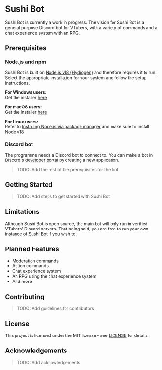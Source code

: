 # Sushi Bot
Sushi Bot is currently a work in progress.
The vision for Sushi Bot is a general purpose Discord bot for VTubers,
with a variety of commands and a chat experience system with an RPG.

## Prerequisites

### Node.js and npm
Sushi Bot is built on [Node.js v18 (Hydrogen)](https://nodejs.org/dist/v18.16.1/)
and therefore requires it to run. Select the appropriate installation
for your system and follow the setup instructions.

**For Windows users:** \
Get the installer [here](https://nodejs.org/dist/v18.16.1/node-v18.16.1-x64.msi)

**For macOS users:** \
Get the installer [here](https://nodejs.org/dist/v18.16.1/node-v18.16.1.pkg)

**For Linux users:** \
Refer to [Installing Node.js via package manager](https://nodejs.org/en/download/package-manager)
and make sure to install Node v18

### Discord bot
The programme needs a Discord bot to connect to. You can make
a bot in Discord's [developer portal](https://discord.com/developers/applications)
by creating a new application.

> TODO: Add the rest of the prerequisites for the bot

## Getting Started

> TODO: Add steps to get started with Sushi Bot

## Limitations
Although Sushi Bot is open source, the main bot will only run in
verified VTubers' Discord servers. That being said, you are free to
run your own instance of Sushi Bot if you wish to.

## Planned Features
- Moderation commands
- Action commands
- Chat experience system
- An RPG using the chat experience system
- And more

## Contributing

> TODO: Add guidelines for contributors

## License

This project is licensed under the MIT license - see [LICENSE](./LICENSE) for details.

## Acknowledgements

> TODO: Add acknowledgements
